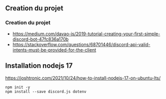 ## Creation du projet 

### Creation du projet 
* https://medium.com/davao-js/2019-tutorial-creating-your-first-simple-discord-bot-47fc836a170b
* https://stackoverflow.com/questions/68701446/discord-api-valid-intents-must-be-provided-for-the-client

## Installation nodejs  17 
https://joshtronic.com/2021/10/24/how-to-install-nodejs-17-on-ubuntu-lts/

`npm init -y`  
`npm install --save discord.js dotenv`  